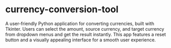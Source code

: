 # currency-conversion-tool
A user-friendly Python application for converting currencies, built with Tkinter. Users can select the amount, source currency, and target currency from dropdown menus and get the result instantly. This app features a reset button and a visually appealing interface for a smooth user experience.
